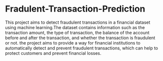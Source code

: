 # Fradulent-Transaction-Prediction
This project aims to detect fraudulent transactions in a financial dataset using machine learning.The dataset contains information such as the transaction amount, the type of transaction, the balance of the account before and after the transaction, and whether the transaction is fraudulent or not. the project aims to provide a way for financial institutions to automatically detect and prevent fraudulent transactions, which can help to protect customers and prevent financial losses.
